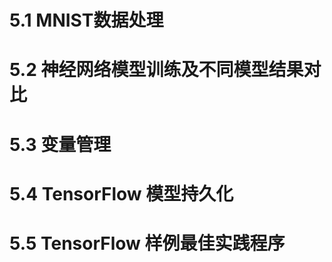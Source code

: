 # 5.1 MNIST数据处理

# 5.2 神经网络模型训练及不同模型结果对比

# 5.3 变量管理

# 5.4 TensorFlow 模型持久化

# 5.5 TensorFlow 样例最佳实践程序

